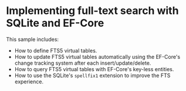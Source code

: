 # Implementing full-text search with SQLite and EF-Core

This sample includes:

- How to define FTS5 virtual tables.
- How to update FTS5 virtual tables automatically using the EF-Core's change tracking system after each insert/update/delete.
- How to query FTS5 virtual tables with EF-Core's key-less entities.
- How to use the SQLite's `spellfix1` extension to improve the FTS experience.

